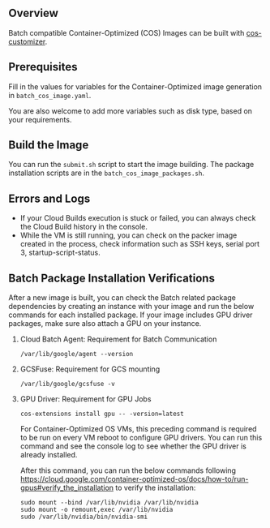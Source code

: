 ## Overview
Batch compatible Container-Optimized (COS) Images can be built with [cos-customizer](https://cos.googlesource.com/cos/tools/+/refs/heads/master/src/cmd/cos_customizer).

## Prerequisites
Fill in the values for variables for the Container-Optimized image generation in `batch_cos_image.yaml`.

You are also welcome to add more variables such as disk type, based on your requirements.

## Build the Image
You can run the `submit.sh` script to start the image building. The package installation scripts are in the `batch_cos_image_packages.sh`.

## Errors and Logs
* If your Cloud Builds execution is stuck or failed, you can always check the Cloud Build history in the console.
* While the VM is still running, you can check on the packer image created in the process, check information such as SSH keys, serial port 3, startup-script-status.

## Batch Package Installation Verifications
After a new image is built, you can check the Batch related package
dependencies by creating an instance with your image and run the below commands for each installed package. If your image includes GPU driver packages, make sure also attach a GPU on your instance.

1.  Cloud Batch Agent: Requirement for Batch Communication

    ```
    /var/lib/google/agent --version
    ```

2.  GCSFuse: Requirement for GCS mounting

    ```
    /var/lib/google/gcsfuse -v
    ```
3.  GPU Driver: Requirement for GPU Jobs

    ```
    cos-extensions install gpu -- -version=latest
    ```

    For Container-Optimized OS VMs, this preceding command is required to be run on every VM reboot to configure GPU drivers. You can run this command and see the console log to see whether the GPU driver is already installed.

    After this command, you can run the below commands following https://cloud.google.com/container-optimized-os/docs/how-to/run-gpus#verify_the_installation to verify the installation:

    ```
    sudo mount --bind /var/lib/nvidia /var/lib/nvidia
    sudo mount -o remount,exec /var/lib/nvidia
    sudo /var/lib/nvidia/bin/nvidia-smi
